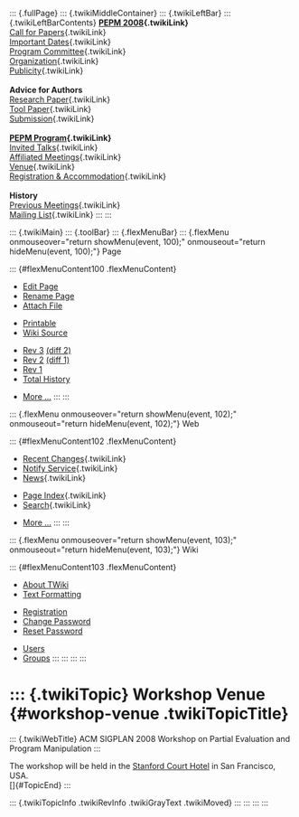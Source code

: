 ::: {.fullPage}
::: {.twikiMiddleContainer}
::: {.twikiLeftBar}
::: {.twikiLeftBarContents}
**[PEPM 2008](WebHome){.twikiLink}**\
[Call for Papers](CallForPapers){.twikiLink}\
[Important Dates](ImportantDates){.twikiLink}\
[Program Committee](ProgramCommittee){.twikiLink}\
[Organization](ConferenceOrganization){.twikiLink}\
[Publicity](PEPMPublicity){.twikiLink}\
\
**Advice for Authors**\
[Research Paper](ResearchPaperAdvice){.twikiLink}\
[Tool Paper](ToolPaperAdvice){.twikiLink}\
[Submission](PaperSubmission){.twikiLink}\
\
**[PEPM Program](PEPMProgram){.twikiLink}**\
[Invited Talks](InvitedTalks){.twikiLink}\
[Affiliated Meetings](AffiliatedMeetings){.twikiLink}\
[Venue](WorkshopVenue){.twikiLink}\
[Registration & Accommodation](RegistrationAndAccomodation){.twikiLink}\
\
**History**\
[Previous Meetings](PreviousMeetings){.twikiLink}\
[Mailing List](PEPMNews){.twikiLink}
:::
:::

::: {.twikiMain}
::: {.toolBar}
::: {.flexMenuBar}
::: {.flexMenu onmouseover="return showMenu(event, 100);" onmouseout="return hideMenu(event, 100);"}
Page

::: {#flexMenuContent100 .flexMenuContent}
-   [Edit
    Page](http://www.program-transformation.org/edit/PEPM08/WorkshopVenue?t=1536827653)
-   [Rename
    Page](http://www.program-transformation.org/rename/PEPM08/WorkshopVenue)
-   [Attach
    File](http://www.program-transformation.org/attach/PEPM08/WorkshopVenue)

<!-- -->

-   [Printable](http://www.program-transformation.org/view/PEPM08/WorkshopVenue?skin=print.pattern)
-   [Wiki
    Source](http://www.program-transformation.org/view/PEPM08/WorkshopVenue?skin=text&raw=on&contenttype=text/plain)

<!-- -->

-   [Rev
    3](http://www.program-transformation.org/view/PEPM08/WorkshopVenue?rev=1.3)
    [(diff 2)](http://www.program-transformation.org/rdiff/PEPM08/WorkshopVenue?rev1=1.3&rev2=1.2)
-   [Rev
    2](http://www.program-transformation.org/view/PEPM08/WorkshopVenue?rev=1.2)
    [(diff 1)](http://www.program-transformation.org/rdiff/PEPM08/WorkshopVenue?rev1=1.2&rev2=1.1)
-   [Rev
    1](http://www.program-transformation.org/view/PEPM08/WorkshopVenue?rev=1.1)
-   [Total
    History](http://www.program-transformation.org/rdiff/PEPM08/WorkshopVenue)

<!-- -->

-   [More
    \...](http://www.program-transformation.org/oops/PEPM08/WorkshopVenue?template=oopsmore&param1=1.3&param2=1.3)
:::
:::

::: {.flexMenu onmouseover="return showMenu(event, 102);" onmouseout="return hideMenu(event, 102);"}
Web

::: {#flexMenuContent102 .flexMenuContent}
-   [Recent Changes](WebChanges){.twikiLink}
-   [Notify Service](WebNotify){.twikiLink}
-   [News](WebNews){.twikiLink}

<!-- -->

-   [Page Index](WebIndex){.twikiLink}
-   [Search](WebSearch){.twikiLink}

<!-- -->

-   [More
    \...](http://www.program-transformation.org/oops/PEPM08/WorkshopVenue?template=oopsmore&param1=1.3&param2=1.3)
:::
:::

::: {.flexMenu onmouseover="return showMenu(event, 103);" onmouseout="return hideMenu(event, 103);"}
Wiki

::: {#flexMenuContent103 .flexMenuContent}
-   [About
    TWiki](http://www.program-transformation.org/view/TWiki/WebHome)
-   [Text
    Formatting](http://www.program-transformation.org/view/TWiki/TextFormattingRules)

<!-- -->

-   [Registration](http://www.program-transformation.org/view/TWiki/TWikiRegistration)
-   [Change
    Password](http://www.program-transformation.org/view/TWiki/ChangePassword)
-   [Reset
    Password](http://www.program-transformation.org/view/TWiki/ResetPassword)

<!-- -->

-   [Users](http://www.program-transformation.org/view/Main/TWikiUsers)
-   [Groups](http://www.program-transformation.org/view/Main/TWikiGroups)
:::
:::
:::
:::

::: {.twikiTopic}
Workshop Venue {#workshop-venue .twikiTopicTitle}
==============

::: {.twikiWebTitle}
ACM SIGPLAN 2008 Workshop on Partial Evaluation and Program Manipulation
:::

The workshop will be held in the [Stanford Court
Hotel](http://www.marriott.com/hotels/travel/sfosc-the-stanford-court-a-renaissance-hotel/)
in San Francisco, USA.\
[]{#TopicEnd}
:::

::: {.twikiTopicInfo .twikiRevInfo .twikiGrayText .twikiMoved}
:::
:::
:::
:::
